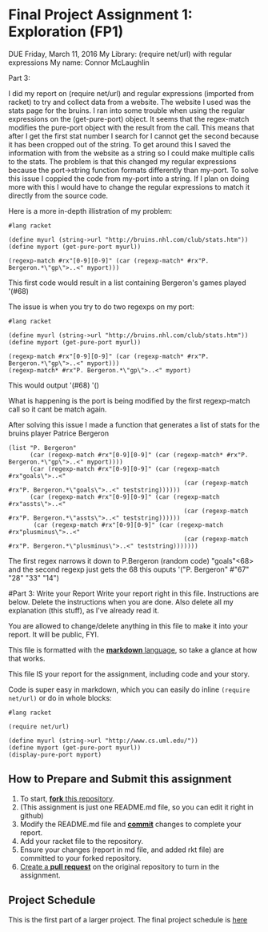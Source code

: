 # Final Project Assignment 1: Exploration (FP1)
DUE Friday, March 11, 2016
My Library: (require net/url) with regular expressions
My name: Connor McLaughlin
 
Part 3:

I did my report on (require net/url) and regular expressions (imported from racket) to try and collect data from a website. The website I used was the stats page for the bruins. I ran into some trouble when using the regular expressions on the (get-pure-port) object. It seems that the regex-match modifies the pure-port object with the result from the call. This means that after I get the first stat number I search for I cannot get the second because it has been cropped out of the string. To get around this I saved the information with from the website as a string so I could make multiple calls to the stats. The problem is that this changed my regular expressions because the port->string function formats differently than my-port. To solve this issue I coppied the code from my-port into a string. If I plan on doing more with this I would have to change the regular expressions to match it directly from the source code.


Here is a more in-depth illistration of my problem:
```
#lang racket

(define myurl (string->url "http://bruins.nhl.com/club/stats.htm"))
(define myport (get-pure-port myurl))

(regexp-match #rx"[0-9][0-9]" (car (regexp-match* #rx"P. Bergeron.*\"gp\">..<" myport)))
```
This first code would result in a list containing Bergeron's games played '(#68)

The issue is when you try to do two regexps on my port:

```
#lang racket

(define myurl (string->url "http://bruins.nhl.com/club/stats.htm"))
(define myport (get-pure-port myurl))

(regexp-match #rx"[0-9][0-9]" (car (regexp-match* #rx"P. Bergeron.*\"gp\">..<" myport)))
(regexp-match* #rx"P. Bergeron.*\"gp\">..<" myport)
```
This would output 
'(#68)
'()

What is happening is the port is being modified by the first regexp-match call so it cant be match again.

After solving this issue I made a function that generates a list of stats for the bruins player Patrice Bergeron

```
(list "P. Bergeron"
      (car (regexp-match #rx"[0-9][0-9]" (car (regexp-match* #rx"P. Bergeron.*\"gp\">..<" myport))))
      (car (regexp-match #rx"[0-9][0-9]" (car (regexp-match #rx"goals\">..<" 
                                                 (car (regexp-match #rx"P. Bergeron.*\"goals\">..<" teststring))))))
      (car (regexp-match #rx"[0-9][0-9]" (car (regexp-match #rx"assts\">..<" 
                                                 (car (regexp-match #rx"P. Bergeron.*\"assts\">..<" teststring))))))
       (car (regexp-match #rx"[0-9][0-9]" (car (regexp-match #rx"plusminus\">..<" 
                                                 (car (regexp-match #rx"P. Bergeron.*\"plusminus\">..<" teststring)))))))
```
The first regex narrows it down to P.Bergeron (random code) "goals"<68> and the second regexp just gets the 68 this ouputs
'("P. Bergeron" #"67" "28" "33" "14")

#Part 3: Write your Report
Write your report right in this file. Instructions are below. Delete the instructions when you are done. Also delete all my explanation (this stuff), as I've already read it.

You are allowed to change/delete anything in this file to make it into your report. It will be public, FYI.

This file is formatted with the [**markdown** language][markdown], so take a glance at how that works.

This file IS your report for the assignment, including code and your story.

Code is super easy in markdown, which you can easily do inline `(require net/url)` or do in whole blocks:
```
#lang racket

(require net/url)

(define myurl (string->url "http://www.cs.uml.edu/"))
(define myport (get-pure-port myurl))
(display-pure-port myport)
```



## How to Prepare and Submit this assignment

1. To start, [**fork** this repository][forking]. 
  2. (This assignment is just one README.md file, so you can edit it right in github)
1. Modify the README.md file and [**commit**][ref-commit] changes to complete your report.
1. Add your racket file to the repository. 
1. Ensure your changes (report in md file, and added rkt file) are committed to your forked repository.
1. [Create a **pull request**][pull-request] on the original repository to turn in the assignment.

## Project Schedule
This is the first part of a larger project. The final project schedule is [here][schedule]

<!-- Links -->
[schedule]: https://github.com/oplS16projects/FP-Schedule
[markdown]: https://help.github.com/articles/markdown-basics/
[forking]: https://guides.github.com/activities/forking/
[ref-clone]: http://gitref.org/creating/#clone
[ref-commit]: http://gitref.org/basic/#commit
[ref-push]: http://gitref.org/remotes/#push
[pull-request]: https://help.github.com/articles/creating-a-pull-request
